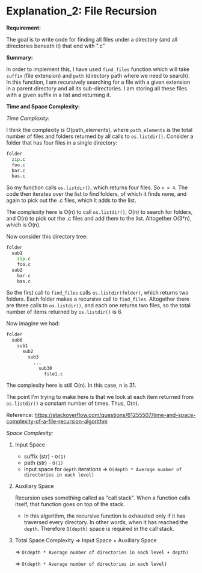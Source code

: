 # Explanation_2: File Recursion

**Requirement:**

The goal is to write code for finding all files under a directory (and all directories beneath it) that end with ".c"

**Summary:**

In order to implement this, I have used `find_files` function which will take `suffix` (file extension) and `path` (directory path where we need to search). In this function, I am recursively searching for a file with a given extension in a parent directory and all its sub-directories. I am storing all these files with a given suffix in a list and returning it.

**Time and Space Complexity:**

*Time Complexity:*

I think the complexity is O(path_elements), where `path_elements` is the total number of files and folders returned by all calls to `os.listdir()`. Consider a folder that has four files in a single directory:

```py
folder
  zip.c
  foo.c
  bar.c
  bas.c
```

So my function calls `os.listdir()`, which returns four files. So `n = 4`. The code then iterates over the list to find folders, of which it finds none, and again to pick out the .c files, which it adds to the list.

The complexity here is O(n) to call `os.listdir()`, O(n) to search for folders, and O(n) to pick out the .c files and add them to the list. Altogether O(3*n), which is O(n).

Now consider this directory tree:

```py
folder
  sub1
    zip.c
    foo.c
  sub2
    bar.c
    bas.c
```

So the first call to `find_files` calls `os.listdir(folder)`, which returns two folders. Each folder makes a recursive call to `find_files`. Altogether there are three calls to `os.listdir()`, and each one returns two files, so the total number of items returned by `os.listdir()` is 6.

Now imagine we had:

```py
folder
  sub0
    sub1
      sub2
        sub3
          ...
            sub30
              file1.c
```

The complexity here is still O(n). In this case, n is 31.

The point I'm trying to make here is that we look at each item returned from `os.listdir()` a constant number of times. Thus, O(n).

Reference: https://stackoverflow.com/questions/61255507/time-and-space-complexity-of-a-file-recursion-algorithm



*Space Complexity:*

1. Input Space

   - suffix (str) - `O(1)`
   - path (str) - `O(1)`
   - Input space for `depth` iterations => `O(depth * Average number of directories in each level)`
   
2. Auxiliary Space

   Recursion uses something called as "call stack". When a function calls itself, that function goes on top of the stack. 

   - In this algorithm, the recursive function is exhausted only if it has traversed every directory. In other words, when it has reached the `depth`. Therefore `O(depth)` space is required in the call stack.

3. Total Space Complexity => Input Space + Auxiliary Space 

   => `O(depth * Average number of directories in each level + depth)` 

   => `O(depth * Average number of directories in each level)`
